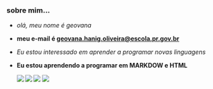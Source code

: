 ### sobre mim...
- _olá, meu nome é geovana_ </p>
- **meu e-mail é geovana.hanig.oliveira@escola.pr.gov.br**
- <i>Eu estou interessado em aprender a programar novas linguagens</i>
- <b>Eu estou aprendendo a programar em MARKDOW e HTML<b/>

  [![](https://img.shields.io/badge/YouTube-FF0000?style=for-the-badge&logo=youtube&logoColor=white)](http://youtube.com.br)
  [![](https://img.shields.io/badge/Instagram-E4405F?style=for-the-badge&logo=instagram&logoColor=white)](https://www.instagram.com/geovnx7_/)
  [![](https://img.shields.io/badge/Twitter-1DA1F2?style=for-the-badge&logo=twitter&logoColor=white)](https://twitter.com/geoge0_?t=nJ8HaeWwRGUBcxaf_bMv7w&s=9)
  [![](https://img.shields.io/badge/Facebook-1877F2?style=for-the-badge&logo=facebook&logoColor=white)](hyyps://www.facebook./profile.php?id=100077136276248&mibextid=ZbWKwL)
 
  
  
  
